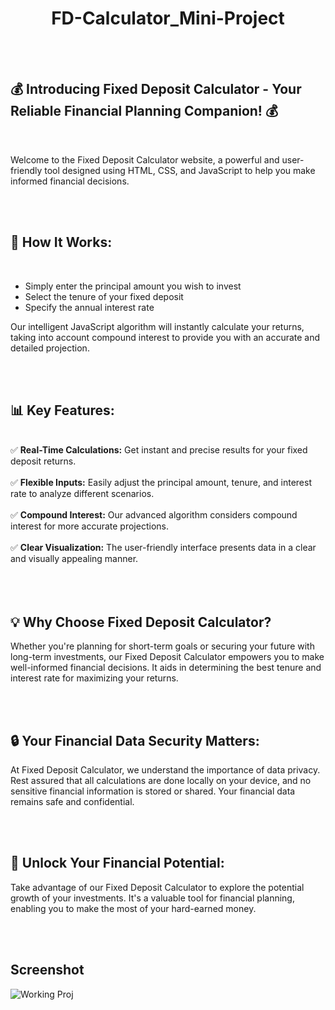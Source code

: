 <h1 align="center">FD-Calculator_Mini-Project</h1>
<br>
<br>

## 💰 Introducing Fixed Deposit Calculator - Your Reliable Financial Planning Companion! 💰
<br>

<p>Welcome to the Fixed Deposit Calculator website, a powerful and user-friendly tool designed using HTML, CSS, and JavaScript to help you make informed financial decisions.</p>
<br>
<br>

## 🔢 How It Works:
<br>
<ul>
  <li>Simply enter the principal amount you wish to invest</li>
  <li>Select the tenure of your fixed deposit</li>
  <li>Specify the annual interest rate</li>
</ul>
<p>Our intelligent JavaScript algorithm will instantly calculate your returns, taking into account compound interest to provide you with an accurate and detailed projection.</p>
<br>
<br>

## 📊 Key Features:
<br>
✅ <b>Real-Time Calculations:</b> Get instant and precise results for your fixed deposit returns.<br><br>
✅ <b>Flexible Inputs:</b> Easily adjust the principal amount, tenure, and interest rate to analyze different scenarios.<br><br>
✅ <b>Compound Interest:</b> Our advanced algorithm considers compound interest for more accurate projections.<br><br>
✅ <b>Clear Visualization:</b> The user-friendly interface presents data in a clear and visually appealing manner.<br><br>
<br>
<br>


## 💡 Why Choose Fixed Deposit Calculator?

<p>Whether you're planning for short-term goals or securing your future with long-term investments, our Fixed Deposit Calculator empowers you to make well-informed financial decisions. It aids in determining the best tenure and interest rate for maximizing your returns.</p>
<br>
<br>

## 🔒 Your Financial Data Security Matters:

<p>At Fixed Deposit Calculator, we understand the importance of data privacy. Rest assured that all calculations are done locally on your device, and no sensitive financial information is stored or shared. Your financial data remains safe and confidential.</p>
<br>
<br>

## 🚀 Unlock Your Financial Potential:

<p>Take advantage of our Fixed Deposit Calculator to explore the potential growth of your investments. It's a valuable tool for financial planning, enabling you to make the most of your hard-earned money.</p>
<br>
<br>

## Screenshot

![Working Proj](https://github.com/iamabir04/FD-Calculator_Mini-Project/assets/108453813/b49f37d5-6926-4bdf-8a46-748b053b8751) 

